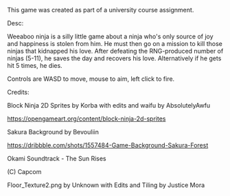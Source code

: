 ﻿
This game was created as part of a university course assignment.



Desc:

Weeaboo ninja is a silly little game about a ninja who's only source of joy and happiness is stolen from him. He must then go on a mission to kill those ninjas that kidnapped his love. After defeating the RNG-produced number of ninjas (5-11), he saves the day and recovers his love. Alternatively if he gets hit 5 times, he dies.




Controls are WASD to move, mouse to aim, left click to fire.




Credits:

Block Ninja 2D Sprites by Korba with edits and waifu by AbsolutelyAwfu

https://opengameart.org/content/block-ninja-2d-sprites



Sakura Background by Bevouliin

https://dribbble.com/shots/1557484-Game-Background-Sakura-Forest



Okami Soundtrack - The Sun Rises

(C) Capcom



Floor_Texture2.png by Unknown with Edits and Tiling by Justice Mora